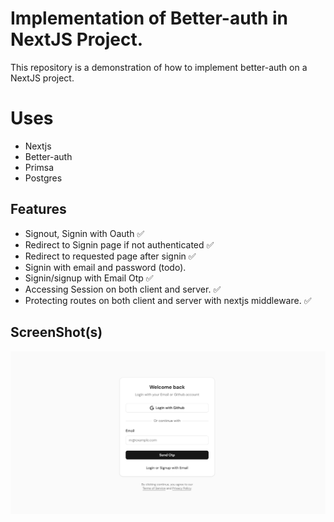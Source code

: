 # Implementation of Better-auth in NextJS Project.

This repository is a demonstration of how to implement better-auth on a NextJS project.

# Uses

- Nextjs
- Better-auth
- Primsa
- Postgres

## Features

- Signout, Signin with Oauth ✅
- Redirect to Signin page if not authenticated ✅
- Redirect to requested page after signin ✅
- Signin with email and password (todo).
- Signin/signup with Email Otp ✅
- Accessing Session on both client and server. ✅
- Protecting routes on both client and server with nextjs middleware. ✅

## ScreenShot(s)

![alt text](./public/image.png)
